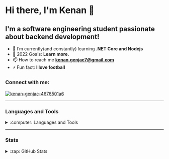 # Hi there, I'm Kenan 👋 

## I'm a software engineering student passionate about backend development!

- 🌱 I’m currently(and constantly) learning **.NET Core and Nodejs**
- 🥅 2022 Goals: **Learn more.**
- 📫 How to reach me **kenan.genjac7@gmail.com**
- ⚡ Fun fact: **I love football**

### Connect with me:

<p align="left">
<a href="https://linkedin.com/in/kenan-genjac-4676501a6" target="blank"><img align="center" src="https://raw.githubusercontent.com/rahuldkjain/github-profile-readme-generator/master/src/images/icons/Social/linked-in-alt.svg" alt="kenan-genjac-4676501a6" height="30" width="40" /></a>
</p>

---

### Languages and Tools
<details>
  <summary>:computer: Languages and Tools</summary>
  <br/>
  
- <img align="left" alt="Visual Studio" width="40px" src="https://cdn.jsdelivr.net/gh/devicons/devicon/icons/visualstudio/visualstudio-plain.svg" style="padding-right:10px;" /> <img align="left" alt="Visual Studio Code" width="40px" src="https://cdn.jsdelivr.net/gh/devicons/devicon/icons/vscode/vscode-original.svg" style="padding-right:10px;" /> <br/><br/><br/>
- <img align="left" alt="csharp" width="40px" src="https://raw.githubusercontent.com/devicons/devicon/master/icons/csharp/csharp-original.svg" style="padding-right:10px;"/> <img align="left" alt="JavaScript" width="40px" src="https://cdn.jsdelivr.net/gh/devicons/devicon/icons/javascript/javascript-original.svg" style="padding-right:10px;" /><br /><br/><br/>
- <img align="left" alt="dotnet" width="40px" src="https://raw.githubusercontent.com/devicons/devicon/master/icons/dot-net/dot-net-original-wordmark.svg" style="padding-right:10px;" /> <img align="left" alt="netcore" width="40px" src="https://cdn.jsdelivr.net/gh/devicons/devicon/icons/dotnetcore/dotnetcore-original.svg" style="padding-right:10px;" /> <img align="left" alt="Node.js" width="40px" src="https://cdn.jsdelivr.net/gh/devicons/devicon/icons/nodejs/nodejs-original.svg" style="padding-right:10px;" /> <img align="left" alt="Express" width="40px" src="https://cdn.jsdelivr.net/gh/devicons/devicon/icons/express/express-original-wordmark.svg" style="padding-right:10px;" /><br /><br/><br/>
- <img align="left" alt="MongoDB" width="40px" src="https://cdn.jsdelivr.net/gh/devicons/devicon/icons/mongodb/mongodb-original.svg" style="padding-right:10px;" /> <img align="left" alt="MySQL" width="40px" src="https://cdn.jsdelivr.net/gh/devicons/devicon/icons/mysql/mysql-original.svg" style="padding-right:10px;" /> <img align="left" alt="MsSQL" width="40px" src="https://www.svgrepo.com/show/303229/microsoft-sql-server-logo.svg" style="padding-right:10px;" /> <br /><br/><br/>
- <img align="left" alt="Git" width="40px" src="https://cdn.jsdelivr.net/gh/devicons/devicon/icons/git/git-original.svg" style="padding-right:10px;" /> <img align="left" alt="GitHub" width="40px" src="https://cdn.jsdelivr.net/gh/devicons/devicon/icons/github/github-original-wordmark.svg" style="padding-right:10px;" /> <img align="left" alt="Jira" width="40px" src="https://cdn.jsdelivr.net/gh/devicons/devicon/icons/jira/jira-original.svg" style="padding-right:10px;" /> <img align="left" alt="Bitbucket" width="40px" src="https://cdn.jsdelivr.net/gh/devicons/devicon/icons/bitbucket/bitbucket-original-wordmark.svg" style="padding-right:10px;" /> <br /><br/><br/>
- <img align="left" alt="Linux" width="40px" src="https://raw.githubusercontent.com/devicons/devicon/master/icons/linux/linux-original.svg" style="padding-right:10px;" /> <img align="left" alt="Postman" width="40px" src="https://www.vectorlogo.zone/logos/getpostman/getpostman-icon.svg" style="padding-right:10px;" />
<br />
</details>

---
### Stats
<details>
  <summary>:zap: GitHub Stats</summary>
    <br/>
    <img align="left" alt="codeSTACKr's GitHub Stats" src="https://github-readme-stats.vercel.app/api?username=kenangenjac&show_icons=true&hide_border=false&title_color=ff652f&icon_color=FFE400&bg_color=09131B&text_color=ffffff&border_color=0c1a25" />
    <br/>
    <br/>
    <br/>
    <br/>
   <img align="center" src="https://github-readme-streak-stats.herokuapp.com/?user=kenangenjac&" alt="kenangenjac" />
</details>

[linkedin]: https://linkedin.com/in/kenan-genjac-4676501a6/
